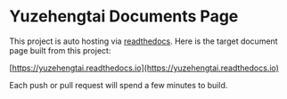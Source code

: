 # Yuzehengtai Documents Page

This project is auto hosting via [readthedocs](https://readthedocs.org/). Here is the target document page built from this project:

 [https://yuzehengtai.readthedocs.io](https://yuzehengtai.readthedocs.io)



Each push or pull request will spend a few minutes to build.
